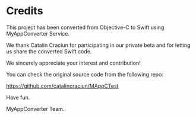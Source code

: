 # Credits
This project has been converted from Objective-C to Swift using MyAppConverter Service. 

We thank Catalin Craciun for participating in our private beta and for letting us share the converted Swift code.

We sincerely appreciate your interest and contribution!

You can check	the original source code from the following repo: 

https://github.com/catalincraciun/MAppCTest

Have fun.

MyAppConverter Team.

